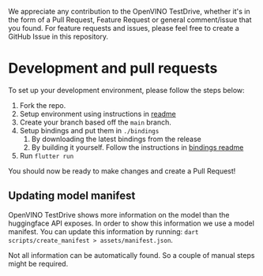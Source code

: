We appreciate any contribution to the OpenVINO TestDrive, whether it's in the form of a
Pull Request, Feature Request or general comment/issue that you found. For feature
requests and issues, please feel free to create a GitHub Issue in this repository.

# Development and pull requests
To set up your development environment, please follow the steps below:

1. Fork the repo.
2. Setup environment using instructions in [readme](README.md#Build)
3. Create your branch based off the `main` branch.
4. Setup bindings and put them in `./bindings`
    1. By downloading the latest bindings from the release
    2. By building it yourself. Follow the instructions in 
    [bindings readme](openvino_bindings/README.md#how-to-build)
5. Run `flutter run`

You should now be ready to make changes and create a Pull Request!

## Updating model manifest

OpenVINO TestDrive shows more information on the model than the huggingface API exposes. In order to show this information we use a model manifest.
You can update this information by running: `dart scripts/create_manifest > assets/manifest.json`.

Not all information can be automatically found. So a couple of manual steps might be required.
